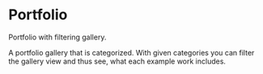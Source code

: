 # Portfolio
Portfolio with filtering gallery.

A portfolio gallery that is categorized. With given categories you can filter the gallery view and thus see, what each example work includes.
